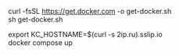 curl -fsSL https://get.docker.com -o get-docker.sh  
sh get-docker.sh

export KC_HOSTNAME=$(curl -s 2ip.ru).sslip.io  
docker compose up
